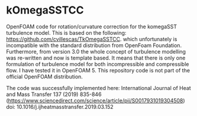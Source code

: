 # kOmegaSSTCC
OpenFOAM code for rotation/curvature correction for the komegaSST turbulence model.
This is based on the following: https://github.com/cvillescas/TkOmegaSSTCC. which unfortunately is incompatible with the standard distribution from OpenFoam Foundation. Furthermore, from version 3.0 the whole concept of turbulence
modelling was re-written and now is template based. It means that there is only one
formulation of turbulence model for both incompressible and compressible flow.
I have tested it in OpenFOAM 5.
This repository code is not part of the official OpenFOAM distribution.

The code was successfully implemented here: International Journal of Heat and Mass Transfer 137 (2019) 835-846 (https://www.sciencedirect.com/science/article/pii/S0017931019304508) doi: 10.1016/j.ijheatmasstransfer.2019.03.152
